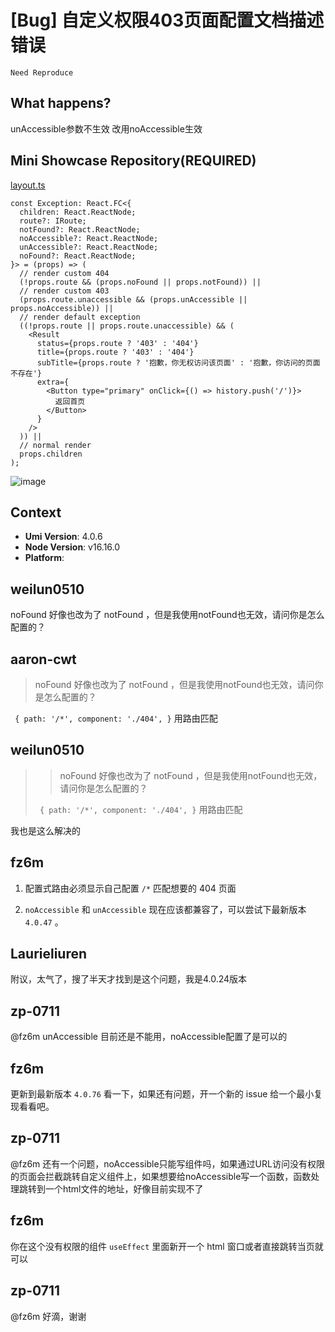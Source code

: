 # [Bug] 自定义权限403页面配置文档描述错误

`Need Reproduce`

<!--
感谢您向我们反馈问题，为了高效的解决问题，我们期望你能提供以下信息：
-->

## What happens?

unAccessible参数不生效
改用noAccessible生效

<!-- A clear and concise description of what the bug is. -->
<!-- 清晰的描述下遇到的问题。-->

## Mini Showcase Repository(REQUIRED)

[layout.ts](https://github.com/umijs/umi/blob/master/packages/plugins/src/layout.ts)

```
const Exception: React.FC<{
  children: React.ReactNode;
  route?: IRoute;
  notFound?: React.ReactNode;
  noAccessible?: React.ReactNode;
  unAccessible?: React.ReactNode;
  noFound?: React.ReactNode;
}> = (props) => (
  // render custom 404
  (!props.route && (props.noFound || props.notFound)) ||
  // render custom 403
  (props.route.unaccessible && (props.unAccessible || props.noAccessible)) ||
  // render default exception
  ((!props.route || props.route.unaccessible) && (
    <Result
      status={props.route ? '403' : '404'}
      title={props.route ? '403' : '404'}
      subTitle={props.route ? '抱歉，你无权访问该页面' : '抱歉，你访问的页面不存在'}
      extra={
        <Button type="primary" onClick={() => history.push('/')}>
          返回首页
        </Button>
      }
    />
  )) ||
  // normal render
  props.children
);
```

![image](https://user-images.githubusercontent.com/16553706/188577938-0e1c6b22-a994-4b50-9304-6e9ff6c93bec.png)

## Context

- **Umi Version**: 4.0.6
- **Node Version**: v16.16.0
- **Platform**:

## weilun0510

noFound 好像也改为了 notFound ，但是我使用notFound也无效，请问你是怎么配置的？

## aaron-cwt

> noFound 好像也改为了 notFound ，但是我使用notFound也无效，请问你是怎么配置的？

` {
    path: '/*',
    component: './404',
  }`
用路由匹配

## weilun0510

> > noFound 好像也改为了 notFound ，但是我使用notFound也无效，请问你是怎么配置的？
>
> ` { path: '/*', component: './404', }` 用路由匹配

我也是这么解决的

## fz6m

1. 配置式路由必须显示自己配置 `/*` 匹配想要的 404 页面

2. `noAccessible` 和 `unAccessible` 现在应该都兼容了，可以尝试下最新版本 `4.0.47` 。

## Laurieliuren

附议，太气了，搜了半天才找到是这个问题，我是4.0.24版本

## zp-0711

@fz6m unAccessible 目前还是不能用，noAccessible配置了是可以的

## fz6m

更新到最新版本 `4.0.76` 看一下，如果还有问题，开一个新的 issue 给一个最小复现看看吧。

## zp-0711

@fz6m 还有一个问题，noAccessible只能写组件吗，如果通过URL访问没有权限的页面会拦截跳转自定义组件上，如果想要给noAccessible写一个函数，函数处理跳转到一个html文件的地址，好像目前实现不了

## fz6m

你在这个没有权限的组件 `useEffect` 里面新开一个 html 窗口或者直接跳转当页就可以

## zp-0711

@fz6m 好滴，谢谢
